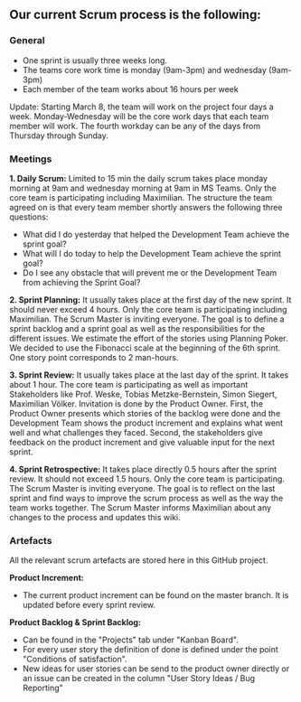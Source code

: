 ## Our current Scrum process is the following:

### General 
- One sprint is usually three weeks long.
- The teams core work time is monday (9am-3pm) and wednesday (9am-3pm)
- Each member of the team works about 16 hours per week

Update: Starting March 8, the team will work on the project four days a week. Monday-Wednesday will be the core work days that each team member will work. The fourth workday can be any of the days from Thursday through Sunday. 

### Meetings

**1. Daily Scrum:**
Limited to 15 min the daily scrum takes place monday morning at 9am and wednesday morning at 9am in MS Teams.
Only the core team is participating including Maximilian.
The structure the team agreed on is that every team member shortly answers the following three questions:
* What did I do yesterday that helped the Development Team achieve the sprint goal?
* What will I do today to help the Development Team achieve the sprint goal?
* Do I see any obstacle that will prevent me or the Development Team from achieving the Sprint Goal?

**2. Sprint Planning:**
It usually takes place at the first day of the new sprint. It should never exceed 4 hours.
Only the core team is participating including Maximilian. The Scrum Master is inviting everyone. The goal is to define a sprint backlog and a sprint goal as well as the responsibilities for the different issues. We estimate the effort of the stories using Planning Poker. We decided to use the Fibonacci scale at the beginning of the 6th sprint. One story point corresponds to 2 man-hours.

**3. Sprint Review:**
It usually takes place at the last day of the sprint. It takes about 1 hour. 
The core team is participating as well as important Stakeholders like Prof. Weske, Tobias Metzke-Bernstein, Simon Siegert, Maximilian Völker. Invitation is done by the Product Owner.
First, the Product Owner presents which stories of the backlog were done and the Development Team shows the product increment and explains what went well and what challenges they faced. Second, the stakeholders give feedback on the product increment and give valuable input for the next sprint.

**4. Sprint Retrospective:**
It takes place directly 0.5 hours after the sprint review. It should not exceed 1.5 hours. Only the core team is participating.
The Scrum Master is inviting everyone. The goal is to reflect on the last sprint and find ways to improve the scrum process as well as the way the team works together. The Scrum Master informs Maximilian about any changes to the process and updates this wiki.

### Artefacts
All the relevant scrum artefacts are stored here in this GitHub project. 

**Product Increment:**
* The current product increment can be found on the master branch. It is updated before every sprint review. 

**Product Backlog & Sprint Backlog:**
* Can be found in the "Projects" tab under "Kanban Board". 
* For every user story the definition of done is defined under the point "Conditions of satisfaction".
* New ideas for user stories can be send to the product owner directly or an issue can be created in the column "User Story Ideas / Bug Reporting" 